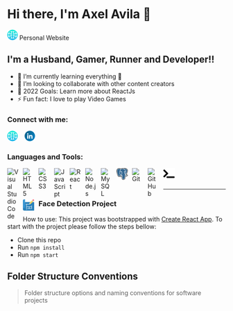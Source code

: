 # Hi there, I'm Axel Avila 👋 

[![website](./src/components/Logo/globe.png)](http://axdev.me#gh-dark-mode-only) Personal Website

## I'm a Husband, Gamer, Runner and Developer!!

- 🌱 I’m currently learning everything 🤣
- 👯 I’m looking to collaborate with other content creators
- 🥅 2022 Goals: Learn more about ReactJs
- ⚡ Fun fact: I love to play Video Games

### Connect with me:

[![website](./src/components/Logo/globe.png)](http://axdev.me#gh-dark-mode-only)
&nbsp;&nbsp;
[![website](./src/components/Logo/linkedin.png)](https://www.linkedin.com/in/axel-fernando-%C3%A1vila-fernandez-817b03a7/)


### Languages and Tools:

<img align="left" alt="Visual Studio Code" width="26px" src="https://cdn.jsdelivr.net/gh/devicons/devicon/icons/vscode/vscode-original.svg" style="padding-right:10px;" />
<img align="left" alt="HTML5" width="26px" src="https://cdn.jsdelivr.net/gh/devicons/devicon/icons/html5/html5-original.svg" style="padding-right:10px;" />
<img align="left" alt="CSS3" width="26px" src="https://cdn.jsdelivr.net/gh/devicons/devicon/icons/css3/css3-original.svg" style="padding-right:10px;" />
<img align="left" alt="JavaScript" width="26px" src="https://cdn.jsdelivr.net/gh/devicons/devicon/icons/javascript/javascript-original.svg" style="padding-right:10px;" />
<img align="left" alt="React" width="26px" src="https://cdn.jsdelivr.net/gh/devicons/devicon/icons/react/react-original.svg" style="padding-right:10px;" />
<img align="left" alt="Node.js" width="26px" src="https://cdn.jsdelivr.net/gh/devicons/devicon/icons/nodejs/nodejs-original.svg" style="padding-right:10px;" />
<img align="left" alt="MySQL" width="26px" src="https://cdn.jsdelivr.net/gh/devicons/devicon/icons/mysql/mysql-original.svg" style="padding-right:10px;" />
<img align="left" alt="PostgreSql" width="26px" src="./src/components/Logo/PostgreSQL_logo.3colors.svg" style="padding-right:10px;" />
<img align="left" alt="Git" width="26px" src="https://cdn.jsdelivr.net/gh/devicons/devicon/icons/git/git-original.svg" style="padding-right:10px;" />
<img align="left" alt="GitHub" width="26px" src="https://user-images.githubusercontent.com/3369400/139447912-e0f43f33-6d9f-45f8-be46-2df5bbc91289.png" style="padding-right:10px;" />
<img align="left" alt="Terminal" width="26px" src="./src/components/Logo/right-arrow-angle-and-horizontal-down-line-code-signs.png" />


<br />
<br />

---

### <img align="left" alt="Visual Studio Code" width="26px" src="./src/components/Logo/blueprint.png" style="padding-right:10px;" />  Face Detection Project

How to use:
This project was bootstrapped with [Create React App](https://github.com/facebook/create-react-app).
To start with the project please follow the steps bellow:
- Clone this repo
- Run `npm install`
- Run `npm start`

Folder Structure Conventions
---

> Folder structure options and naming conventions for software projects
